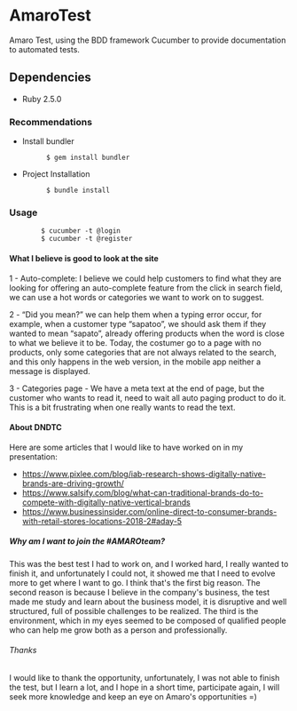 # AmaroTest

Amaro Test, using the BDD framework Cucumber to provide documentation to automated tests.

## Dependencies

* Ruby 2.5.0

### Recommendations

* Install bundler

            $ gem install bundler

* Project Installation

            $ bundle install

### Usage
            $ cucumber -t @login
            $ cucumber -t @register


#### What I believe is good to look at the site


1 - Auto-complete: I believe we could help customers to find what they are looking for offering an auto-complete feature from the click in search field, we can use a hot words or categories we want to work on to suggest.

2 - “Did you mean?” we can help them when a typing  error occur, for example, when a customer type “sapatoo”, we should ask them if they wanted to mean “sapato”, already offering products when the word is close to what we believe it to be. Today, the costumer go to a page with no products, only some categories that are not always related to the search, and this only happens in the web version, in the mobile app neither a message is displayed.

3 - Categories page - We have a meta text at the end of page, but the customer who wants to read it, need to wait all auto paging product to do it. This is a bit frustrating when one really wants to read the text.

#### About DNDTC

Here are some articles that I would like to have worked on in my presentation:
 - https://www.pixlee.com/blog/iab-research-shows-digitally-native-brands-are-driving-growth/
 - https://www.salsify.com/blog/what-can-traditional-brands-do-to-compete-with-digitally-native-vertical-brands
 - https://www.businessinsider.com/online-direct-to-consumer-brands-with-retail-stores-locations-2018-2#aday-5

##### Why am I want to join the #AMAROteam?

This was the best test I had to work on, and I worked hard, I really wanted to finish it, and unfortunately I could not, it showed me that I need to evolve more to get where I want to go. I think that's the first big reason. The second reason is because I believe in the company's business, the test made me study and learn about the business model, it is disruptive and well structured, full of possible challenges to be realized. The third is the environment, which in my eyes seemed to be composed of qualified people who can help me grow both as a person and professionally.

###### Thanks
I would like to thank the opportunity, unfortunately, I was not able to finish the test, but I learn a lot, and I hope in a short time, participate again, I will seek more knowledge and keep an eye on Amaro's opportunities =) 
